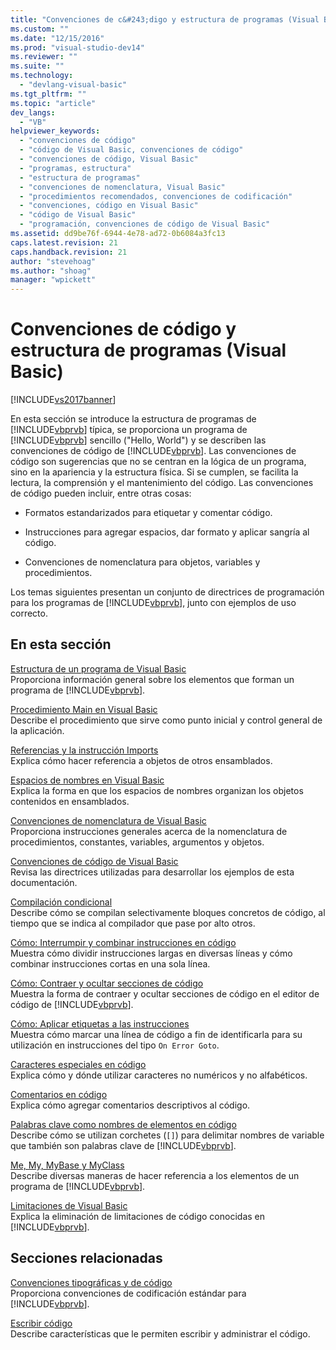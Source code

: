 ```yaml
---
title: "Convenciones de c&#243;digo y estructura de programas (Visual Basic) | Microsoft Docs"
ms.custom: ""
ms.date: "12/15/2016"
ms.prod: "visual-studio-dev14"
ms.reviewer: ""
ms.suite: ""
ms.technology: 
  - "devlang-visual-basic"
ms.tgt_pltfrm: ""
ms.topic: "article"
dev_langs: 
  - "VB"
helpviewer_keywords: 
  - "convenciones de código"
  - "código de Visual Basic, convenciones de código"
  - "convenciones de código, Visual Basic"
  - "programas, estructura"
  - "estructura de programas"
  - "convenciones de nomenclatura, Visual Basic"
  - "procedimientos recomendados, convenciones de codificación"
  - "convenciones, código en Visual Basic"
  - "código de Visual Basic"
  - "programación, convenciones de código de Visual Basic"
ms.assetid: dd9be76f-6944-4e78-ad72-0b6084a3fc13
caps.latest.revision: 21
caps.handback.revision: 21
author: "stevehoag"
ms.author: "shoag"
manager: "wpickett"
---
```

# Convenciones de c&#243;digo y estructura de programas (Visual Basic)
[!INCLUDE[vs2017banner](../../../csharp/includes/vs2017banner.md)]

En esta sección se introduce la estructura de programas de [!INCLUDE[vbprvb](../../../csharp/programming-guide/concepts/linq/includes/vbprvb_md.md)] típica, se proporciona un programa de [!INCLUDE[vbprvb](../../../csharp/programming-guide/concepts/linq/includes/vbprvb_md.md)] sencillo \("Hello, World"\) y se describen las convenciones de código de [!INCLUDE[vbprvb](../../../csharp/programming-guide/concepts/linq/includes/vbprvb_md.md)].  Las convenciones de código son sugerencias que no se centran en la lógica de un programa, sino en la apariencia y la estructura física.  Si se cumplen, se facilita la lectura, la comprensión y el mantenimiento del código.  Las convenciones de código pueden incluir, entre otras cosas:  
  
-   Formatos estandarizados para etiquetar y comentar código.  
  
-   Instrucciones para agregar espacios, dar formato y aplicar sangría al código.  
  
-   Convenciones de nomenclatura para objetos, variables y procedimientos.  
  
 Los temas siguientes presentan un conjunto de directrices de programación para los programas de [!INCLUDE[vbprvb](../../../csharp/programming-guide/concepts/linq/includes/vbprvb_md.md)], junto con ejemplos de uso correcto.  
  
## En esta sección  
 [Estructura de un programa de Visual Basic](../../../visual-basic/programming-guide/program-structure/structure-of-a-visual-basic-program.md)  
 Proporciona información general sobre los elementos que forman un programa de [!INCLUDE[vbprvb](../../../csharp/programming-guide/concepts/linq/includes/vbprvb_md.md)].  
  
 [Procedimiento Main en Visual Basic](../../../visual-basic/programming-guide/program-structure/main-procedure.md)  
 Describe el procedimiento que sirve como punto inicial y control general de la aplicación.  
  
 [Referencias y la instrucción Imports](../../../visual-basic/programming-guide/program-structure/references-and-the-imports-statement.md)  
 Explica cómo hacer referencia a objetos de otros ensamblados.  
  
 [Espacios de nombres en Visual Basic](../../../visual-basic/programming-guide/program-structure/namespaces.md)  
 Explica la forma en que los espacios de nombres organizan los objetos contenidos en ensamblados.  
  
 [Convenciones de nomenclatura de Visual Basic](../../../visual-basic/programming-guide/program-structure/naming-conventions.md)  
 Proporciona instrucciones generales acerca de la nomenclatura de procedimientos, constantes, variables, argumentos y objetos.  
  
 [Convenciones de código de Visual Basic](../../../visual-basic/programming-guide/program-structure/coding-conventions.md)  
 Revisa las directrices utilizadas para desarrollar los ejemplos de esta documentación.  
  
 [Compilación condicional](../../../visual-basic/programming-guide/program-structure/conditional-compilation.md)  
 Describe cómo se compilan selectivamente bloques concretos de código, al tiempo que se indica al compilador que pase por alto otros.  
  
 [Cómo: Interrumpir y combinar instrucciones en código](../../../visual-basic/programming-guide/program-structure/how-to-break-and-combine-statements-in-code.md)  
 Muestra cómo dividir instrucciones largas en diversas líneas y cómo combinar instrucciones cortas en una sola línea.  
  
 [Cómo: Contraer y ocultar secciones de código](../../../visual-basic/programming-guide/program-structure/how-to-collapse-and-hide-sections-of-code.md)  
 Muestra la forma de contraer y ocultar secciones de código en el editor de código de [!INCLUDE[vbprvb](../../../csharp/programming-guide/concepts/linq/includes/vbprvb_md.md)].  
  
 [Cómo: Aplicar etiquetas a las instrucciones](../../../visual-basic/programming-guide/program-structure/how-to-label-statements.md)  
 Muestra cómo marcar una línea de código a fin de identificarla para su utilización en instrucciones del tipo `On Error Goto`.  
  
 [Caracteres especiales en código](../../../visual-basic/programming-guide/program-structure/special-characters-in-code.md)  
 Explica cómo y dónde utilizar caracteres no numéricos y no alfabéticos.  
  
 [Comentarios en código](../../../visual-basic/programming-guide/program-structure/comments-in-code.md)  
 Explica cómo agregar comentarios descriptivos al código.  
  
 [Palabras clave como nombres de elementos en código](../../../visual-basic/programming-guide/program-structure/keywords-as-element-names-in-code.md)  
 Describe cómo se utilizan corchetes \(`[]`\) para delimitar nombres de variable que también son palabras clave de [!INCLUDE[vbprvb](../../../csharp/programming-guide/concepts/linq/includes/vbprvb_md.md)].  
  
 [Me, My, MyBase y MyClass](../../../visual-basic/programming-guide/program-structure/me-my-mybase-and-myclass.md)  
 Describe diversas maneras de hacer referencia a los elementos de un programa de [!INCLUDE[vbprvb](../../../csharp/programming-guide/concepts/linq/includes/vbprvb_md.md)].  
  
 [Limitaciones de Visual Basic](../../../visual-basic/programming-guide/program-structure/limitations.md)  
 Explica la eliminación de limitaciones de código conocidas en [!INCLUDE[vbprvb](../../../csharp/programming-guide/concepts/linq/includes/vbprvb_md.md)].  
  
## Secciones relacionadas  
 [Convenciones tipográficas y de código](../../../visual-basic/language-reference/typographic-and-code-conventions.md)  
 Proporciona convenciones de codificación estándar para [!INCLUDE[vbprvb](../../../csharp/programming-guide/concepts/linq/includes/vbprvb_md.md)].  
  
 [Escribir código](/visual-studio/ide/writing-code-in-the-code-and-text-editor)  
 Describe características que le permiten escribir y administrar el código.